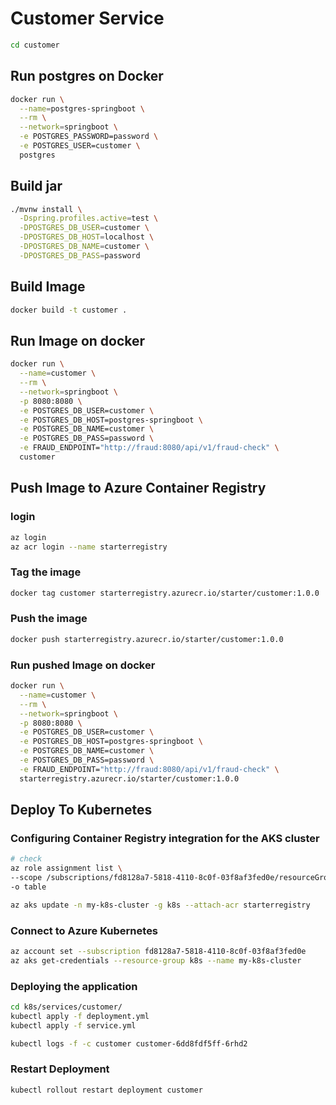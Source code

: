 # Customer Service

```bash
cd customer
```

## Run postgres on Docker

```bash
docker run \
  --name=postgres-springboot \
  --rm \
  --network=springboot \
  -e POSTGRES_PASSWORD=password \
  -e POSTGRES_USER=customer \
  postgres
```

## Build jar

```bash
./mvnw install \
  -Dspring.profiles.active=test \
  -DPOSTGRES_DB_USER=customer \
  -DPOSTGRES_DB_HOST=localhost \
  -DPOSTGRES_DB_NAME=customer \
  -DPOSTGRES_DB_PASS=password
```

## Build Image

```bash
docker build -t customer .
```

## Run Image on docker

```bash
docker run \
  --name=customer \
  --rm \
  --network=springboot \
  -p 8080:8080 \
  -e POSTGRES_DB_USER=customer \
  -e POSTGRES_DB_HOST=postgres-springboot \
  -e POSTGRES_DB_NAME=customer \
  -e POSTGRES_DB_PASS=password \
  -e FRAUD_ENDPOINT="http://fraud:8080/api/v1/fraud-check" \
  customer
```

## Push Image to Azure Container Registry

### login 

```bash
az login
az acr login --name starterregistry
```

### Tag the image

```bash
docker tag customer starterregistry.azurecr.io/starter/customer:1.0.0
```

### Push the image

```bash
docker push starterregistry.azurecr.io/starter/customer:1.0.0
```

### Run pushed Image on docker

```bash
docker run \
  --name=customer \
  --rm \
  --network=springboot \
  -p 8080:8080 \
  -e POSTGRES_DB_USER=customer \
  -e POSTGRES_DB_HOST=postgres-springboot \
  -e POSTGRES_DB_NAME=customer \
  -e POSTGRES_DB_PASS=password \
  -e FRAUD_ENDPOINT="http://fraud:8080/api/v1/fraud-check" \
  starterregistry.azurecr.io/starter/customer:1.0.0
```

## Deploy To Kubernetes

### Configuring Container Registry integration for the AKS cluster

```bash
# check
az role assignment list \
--scope /subscriptions/fd8128a7-5818-4110-8c0f-03f8af3fed0e/resourceGroups/k8s/providers/Microsoft.ContainerRegistry/registries/starterregistry \
-o table

az aks update -n my-k8s-cluster -g k8s --attach-acr starterregistry
```

### Connect to Azure Kubernetes
```bash
az account set --subscription fd8128a7-5818-4110-8c0f-03f8af3fed0e
az aks get-credentials --resource-group k8s --name my-k8s-cluster
```

### Deploying the application

```bash
cd k8s/services/customer/
kubectl apply -f deployment.yml
kubectl apply -f service.yml
```

```bash
kubectl logs -f -c customer customer-6dd8fdf5ff-6rhd2
```

### Restart Deployment

```bash
kubectl rollout restart deployment customer
```

```bash

```